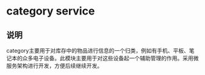 # category service
## 说明
category主要用于对库存中的物品进行信息的一个归类，例如有手机、平板、笔记本的众多电子设备。此模块主要用于对这些设备起一个辅助管理的作用。采用微服务架构进行开发，方便后续继续开发。